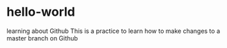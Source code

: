 # hello-world
learning about Github
This is a practice to learn how to make changes to a master branch on Github
